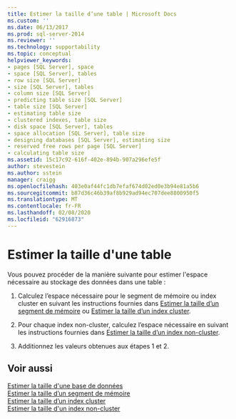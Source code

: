 ```yaml
---
title: Estimer la taille d’une table | Microsoft Docs
ms.custom: ''
ms.date: 06/13/2017
ms.prod: sql-server-2014
ms.reviewer: ''
ms.technology: supportability
ms.topic: conceptual
helpviewer_keywords:
- pages [SQL Server], space
- space [SQL Server], tables
- row size [SQL Server]
- size [SQL Server], tables
- column size [SQL Server]
- predicting table size [SQL Server]
- table size [SQL Server]
- estimating table size
- clustered indexes, table size
- disk space [SQL Server], tables
- space allocation [SQL Server], table size
- designing databases [SQL Server], estimating size
- reserved free rows per page [SQL Server]
- calculating table size
ms.assetid: 15c17c92-616f-402e-894b-907a296efe5f
author: stevestein
ms.author: sstein
manager: craigg
ms.openlocfilehash: 403e0af44fc1db7efaf674d02ed0e3b94e81a5b6
ms.sourcegitcommit: b87d36c46b39af8b929ad94ec707dee8800950f5
ms.translationtype: MT
ms.contentlocale: fr-FR
ms.lasthandoff: 02/08/2020
ms.locfileid: "62916873"
---
```

# <a name="estimate-the-size-of-a-table"></a>Estimer la taille d'une table
  Vous pouvez procéder de la manière suivante pour estimer l'espace nécessaire au stockage des données dans une table :  
  
1.  Calculez l’espace nécessaire pour le segment de mémoire ou index cluster en suivant les instructions fournies dans [Estimer la taille d’un segment de mémoire](estimate-the-size-of-a-heap.md) ou [Estimer la taille d’un index cluster](estimate-the-size-of-a-clustered-index.md).  
  
2.  Pour chaque index non-cluster, calculez l’espace nécessaire en suivant les instructions fournies dans [Estimer la taille d’un index non-cluster](estimate-the-size-of-a-nonclustered-index.md).  
  
3.  Additionnez les valeurs obtenues aux étapes 1 et 2.  
  
## <a name="see-also"></a>Voir aussi  
 [Estimer la taille d'une base de données](estimate-the-size-of-a-database.md)   
 [Estimer la taille d’un segment de mémoire](estimate-the-size-of-a-heap.md)   
 [Estimer la taille d’un index cluster](estimate-the-size-of-a-clustered-index.md)   
 [Estimer la taille d'un index non-cluster](estimate-the-size-of-a-nonclustered-index.md)  
  
  
